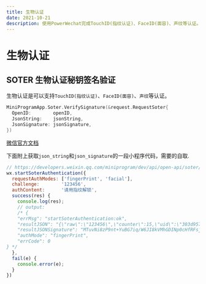 ```yaml
---
title: 生物认证
date: 2021-10-21
description: 使用PowerWechat完成TouchID(指纹认证)、FaceID(面容)、声纹等认证。
---
```


# 生物认证

## SOTER 生物认证秘钥签名验证

生物认证是可以支持`TouchID(指纹认证)`、`FaceID(面容)`、`声纹`等认证。

``` go
MiniProgramApp.Soter.VerifySignature(&request.RequestSoter{
  OpenID:        openID,
  JsonString:    jsonString,
  JsonSignature: jsonSignature,
})
```

[微信官方文档](https://developers.weixin.qq.com/miniprogram/dev/api-backend/open-api/soter/soter.verifySignature.html)





下面附上获取`json_string`和`json_signature`的一段小程序代码，需要的自取.

``` js
// https://developers.weixin.qq.com/miniprogram/dev/api/open-api/soter/wx.startSoterAuthentication.html
wx.startSoterAuthentication({
  requestAuthModes: ['fingerPrint', 'facial'],
  challenge:        '123456',
  authContent:      '请用指纹解锁',
  success(res) {
    console.log(res);
    // output:
    /* {
    "errMsg": "startSoterAuthentication:ok",
    "resultJSON": "{\"raw\":\"123456\",\"counter\":15,\"uid\":\"303d957f373ab2536b1a5e087e80ddf3\",\"cpu_id\":\"CDF3C5B8-EB98-4CD6-9733-7F920551FD86\"}",
    "resultJSONSignature": "MTuvNi8zP9nt+YuBG7iq/W6JI8kVMhGDINp0cHfRFsjyg7170YTpglMW13SI3lx4zC/t77D6Q==",
    "authMode": "fingerPrint",
    "errCode": 0
} */
  },
  fail(e) {
    console.error(e);
  }
})
```
